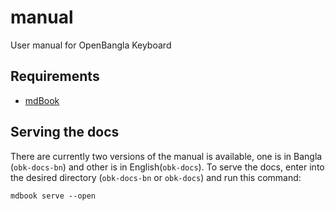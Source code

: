 # manual
User manual for OpenBangla Keyboard

## Requirements
* [mdBook](https://rust-lang.github.io/mdBook/guide/installation.html)

## Serving the docs
There are currently two versions of the manual is available, one is in Bangla (`obk-docs-bn`) and other is in English(`obk-docs`).
To serve the docs, enter into the desired directory (`obk-docs-bn` or `obk-docs`) and run this command:
```
mdbook serve --open
```
